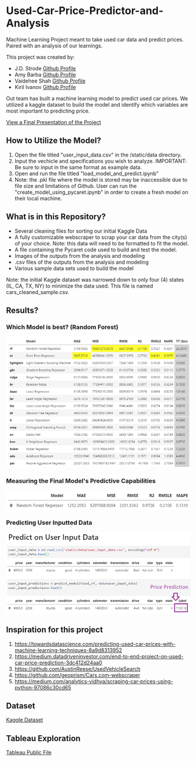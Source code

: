 # Used-Car-Price-Predictor-and-Analysis
Machine Learning Project meant to take used car data and predict prices.  Paired with an analysis of our learnings.

This project was created by:

* J.D. Strode [Github Profile](https://github.com/jdstrode)
* Amy Barba [Github Profile](https://github.com/abarba1914)
* Vaidehee Shah [Github Profile](https://github.com/vaideheeshah13)
* Kiril Ivanov [Github Profile](https://github.com/ivanovteam)

Out team has built a machine learning model to predict used car prices.  We utilized a kaggle dataset to build the model and identify which variables are most important to predicting price.

[View a Final Presentation of the Project](https://docs.google.com/presentation/d/16_Rtap44-j0j7Cy9LQtGQUKX3_1HHcAX5m7XczP146I/edit?usp=sharing)

## How to Utilize the Model? 
1) Open the file titled "user_input_data.csv" in the /static/data directory.
2) Input the vechicle and specifications you wish to analyze.  IMPORTANT: Be sure to input in the same format as example data.
3) Open and run the file titled "load_model_and_predict.ipynb"
4) Note: the .pkl file where the model is stored may be inaccessible due to file size and limitations of Github.  User can run the "create_model_using_pycaret.ipynb" in order to create a fresh model on their local machine.

## What is in this Repository? 
* Several cleaning files for sorting our initial Kaggle Data
* A fully customizable webscraper to scrap your car data from the city(s) of your choice.  Note: this data will need to be formatted to fit the model.
* A file containing the Pycaret code used to build and test the model. 
* Images of the outputs from the analysis and modeling
* .csv files of the outputs from the analysis and modeling
* Various sample data sets used to build the model

Note: the initial Kaggle dataset was narrowed down to only four (4) states (IL, CA, TX, NY) to minimize the data used. This file is named cars_cleaned_sample.csv.

## Results?  

### Which Model is best? (Random Forest)
![Model Comparison](outputs/images/compare_models.png)

### Measuring the Final Model's Predictive Capabilities 
![Model Comparison](outputs/images/final_model_rf.png)

### Predicting User Inputted Data
![Model Comparison](outputs/images/user_data_price_prediction2.png)


## Inspiration for this project

1) https://towardsdatascience.com/predicting-used-car-prices-with-machine-learning-techniques-8a9d8313952
2) https://medium.datadriveninvestor.com/end-to-end-project-on-used-car-price-prediction-3dc412d24aa0
3) https://github.com/AustinReese/UsedVehicleSearch
4) https://github.com/geoprism/Cars.com-webscraper
5) https://medium.com/analytics-vidhya/scraping-car-prices-using-python-97086c30cd65

## Dataset 

[Kaggle Dataset](https://www.kaggle.com/austinreese/craigslist-carstrucks-data)


## Tableau Exploration

[Tableau Public File](https://public.tableau.com/shared/6K243HZWT?:display_count=n&:origin=viz_share_link)